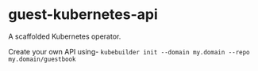 # guest-kubernetes-api

A scaffolded Kubernetes operator.

Create your own API using-
`kubebuilder init --domain my.domain --repo my.domain/guestbook`

